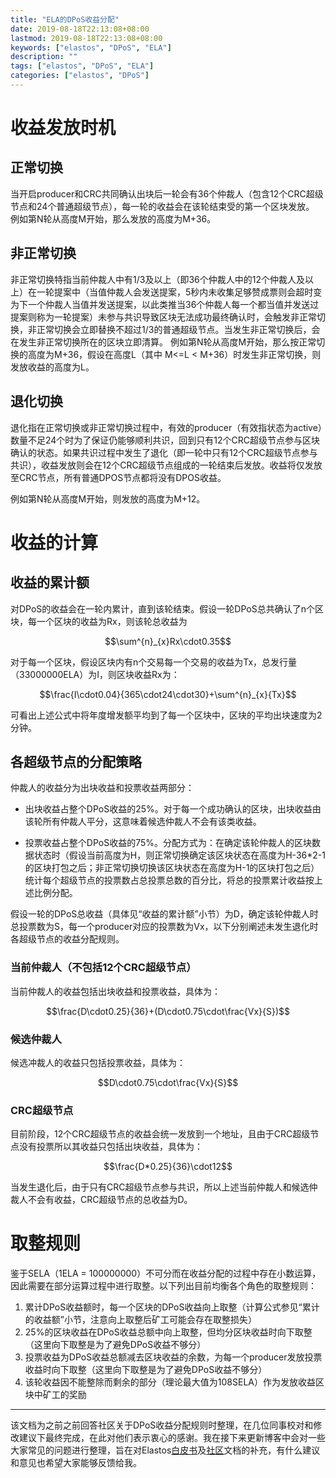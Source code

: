 ```yaml
---
title: "ELA的DPoS收益分配"
date: 2019-08-18T22:13:08+08:00
lastmod: 2019-08-18T22:13:08+08:00
keywords: ["elastos", "DPoS", "ELA"]
description: ""
tags: ["elastos", "DPoS", "ELA"]
categories: ["elastos", "DPoS"]
---
```


# 收益发放时机
## 正常切换
当开启producer和CRC共同确认出块后一轮会有36个仲裁人（包含12个CRC超级节点和24个普通超级节点），每一轮的收益会在该轮结束受的第一个区块发放。
例如第N轮从高度M开始，那么发放的高度为M+36。

## 非正常切换
非正常切换特指当前仲裁人中有1/3及以上（即36个仲裁人中的12个仲裁人及以上）在一轮提案中（当值仲裁人会发送提案，5秒内未收集足够赞成票则会超时变为下一个仲裁人当值并发送提案，以此类推当36个仲裁人每一个都当值并发送过提案则称为一轮提案）未参与共识导致区块无法成功最终确认时，会触发非正常切换，非正常切换会立即替换不超过1/3的普通超级节点。当发生非正常切换后，会在发生非正常切换所在的区块立即清算。
例如第N轮从高度M开始，那么按正常切换的高度为M+36，假设在高度L（其中 M<=L < M+36）时发生非正常切换，则发放收益的高度为L。

## 退化切换
退化指在正常切换或非正常切换过程中，有效的producer（有效指状态为active）数量不足24个时为了保证仍能够顺利共识，回到只有12个CRC超级节点参与区块确认的状态。如果共识过程中发生了退化（即一轮中只有12个CRC超级节点参与共识），收益发放则会在12个CRC超级节点组成的一轮结束后发放。收益将仅发放至CRC节点，所有普通DPOS节点都将没有DPOS收益。

例如第N轮从高度M开始，则发放的高度为M+12。

# 收益的计算
## 收益的累计额
对DPoS的收益会在一轮内累计，直到该轮结束。假设一轮DPoS总共确认了n个区块，每一个区块的收益为Rx，则该轮总收益为

$$\sum^{n}_{x}Rx\cdot0.35$$

对于每一个区块，假设区块内有n个交易每一个交易的收益为Tx，总发行量（33000000ELA）为I，则区块收益Rx为：

$$\frac{I\cdot0.04}{365\cdot24\cdot30}+\sum^{n}_{x}{Tx}$$


可看出上述公式中将年度增发额平均到了每一个区块中，区块的平均出块速度为2分钟。

## 各超级节点的分配策略
仲裁人的收益分为出块收益和投票收益两部分：

* 出块收益占整个DPoS收益的25%。对于每一个成功确认的区块，出块收益由该轮所有仲裁人平分，这意味着候选仲裁人不会有该类收益。

* 投票收益占整个DPoS收益的75%。分配方式为：在确定该轮仲裁人的区块数据状态时（假设当前高度为H，则正常切换确定该区块状态在高度为H-36*2-1的区块打包之后；非正常切换切换该区块状态在高度为H-1的区块打包之后）统计每个超级节点的投票数占总投票总数的百分比，将总的投票累计收益按上述比例分配。

假设一轮的DPoS总收益（具体见“收益的累计额”小节）为D，确定该轮仲裁人时总投票数为S，每一个producer对应的投票数为Vx，以下分别阐述未发生退化时各超级节点的收益分配规则。

### 当前仲裁人（不包括12个CRC超级节点）

当前仲裁人的收益包括出块收益和投票收益，具体为：

$$\frac{D\cdot0.25}{36}+(D\cdot0.75\cdot\frac{Vx}{S})$$

### 候选仲裁人

候选冲裁人的收益只包括投票收益，具体为：

$$D\cdot0.75\cdot\frac{Vx}{S}$$

### CRC超级节点

目前阶段，12个CRC超级节点的收益会统一发放到一个地址，且由于CRC超级节点没有投票所以其收益只包括出块收益，具体为：

$$\frac{D*0.25}{36}\cdot12$$

当发生退化后，由于只有CRC超级节点参与共识，所以上述当前仲裁人和候选仲裁人不会有收益，CRC超级节点的总收益为D。

# 取整规则
鉴于SELA（1ELA = 100000000）不可分而在收益分配的过程中存在小数运算，因此需要在部分运算过程中进行取整。以下列出目前均衡各个角色的取整规则：

1. 累计DPoS收益额时，每一个区块的DPoS收益向上取整（计算公式参见“累计的收益额”小节，注意向上取整后矿工可能会存在取整损失）
2. 25%的区块收益在DPoS收益总额中向上取整，但均分区块收益时向下取整（这里向下取整是为了避免DPoS收益不够分）
3. 投票收益为DPoS收益总额减去区块收益的余数，为每一个producer发放投票收益时向下取整（这里向下取整是为了避免DPoS收益不够分）
4. 该轮收益因不能整除而剩余的部分（理论最大值为108SELA）作为发放收益区块中矿工的奖励

---

该文档为之前之前回答社区关于DPoS收益分配规则时整理，在几位同事校对和修改建议下最终完成，在此对他们表示衷心的感谢。我在接下来更新博客中会对一些大家常见的问题进行整理，旨在对Elastos[白皮书](https://www.elastos.org/downloads/elastos_whitepaper_zh.pdf)及[社区](https://www.cyberrepublic.org/)文档的补充，有什么建议和意见也希望大家能够反馈给我。